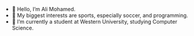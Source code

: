 - 👋 Hello, I’m Ali Mohamed.
- 👀 My biggest interests are sports, especially soccer, and programming.
- 🌱 I’m currently a student at Western University, studying Computer Science.
<!---
AliM972/AliM972 is a ✨ special ✨ repository because its `README.md` (this file) appears on your GitHub profile.
You can click the Preview link to take a look at your changes.
--->
